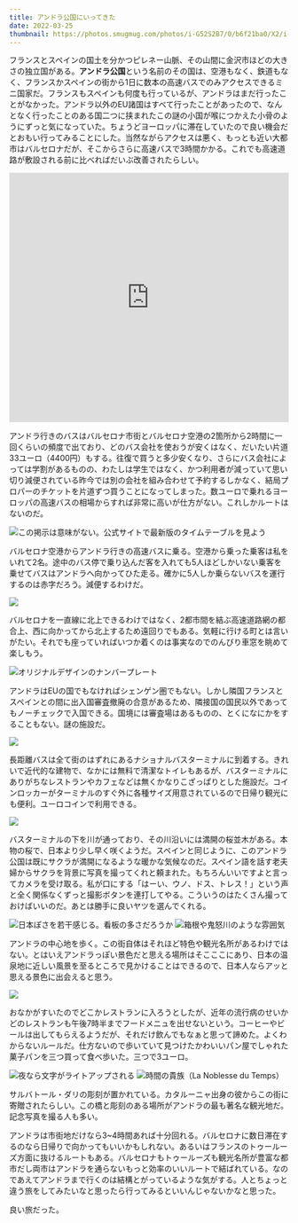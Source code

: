 ```yaml
---
title: アンドラ公国にいってきた
date: 2022-03-25
thumbnail: https://photos.smugmug.com/photos/i-G52S2B7/0/b6f21ba0/X2/i-G52S2B7-X2.jpg
---
```


フランスとスペインの国土を分かつピレネー山脈、その山間に金沢市ほどの大きさの独立国がある。**アンドラ公国**という名前のその国は、空港もなく、鉄道もなく、フランスかスペインの街から1日に数本の高速バスでのみアクセスできるミニ国家だ。フランスもスペインも何度も行っているが、アンドラはまだ行ったことがなかった。アンドラ以外のEU諸国はすべて行ったことがあったので、なんとなく行ったことのある国二つに挟まれたこの謎の小国が喉につかえた小骨のようにずっと気になっていた。ちょうどヨーロッパに滞在していたので良い機会だとおもい行ってみることにした。当然ながらアクセスは悪く、もっとも近い大都市はバルセロナだが、そこからさらに高速バスで3時間かかる。これでも高速道路が敷設される前に比べればだいぶ改善されたらしい。

<iframe src="https://www.google.com/maps/embed?pb=!1m18!1m12!1m3!1d752557.2955172833!2d1.037419696568867!3d42.540916961093636!2m3!1f0!2f0!3f0!3m2!1i1024!2i768!4f13.1!3m3!1m2!1s0x12a5f52e989ef095%3A0x7c93ed778ea7f92!2sAndorra!5e0!3m2!1sen!2ses!4v1648108976073!5m2!1sen!2ses" width="100%" height="450" style="border:0;" allowfullscreen="" loading="lazy"></iframe>

アンドラ行きのバスはバルセロナ市街とバルセロナ空港の2箇所から2時間に一回くらいの頻度で出ており、どのバス会社を使おうが安くはなく、だいたい片道33ユーロ（4400円）もする。往復で買うと多少安くなり、さらにバス会社によっては学割があるものの、わたしは学生ではなく、かつ利用者が減っていて思い切り減便されている昨今では別の会社を組み合わせて予約するしかなく、結局プロパーのチケットを片道ずつ買うことになってしまった。数ユーロで乗れるヨーロッパの高速バスの相場からすれば非常に高いが仕方がない。これしかルートはないのだ。

![この掲示は意味がない。公式サイトで最新版のタイムテーブルを見よう](https://photos.smugmug.com/photos/i-VHJsS89/0/3677825b/X2/i-VHJsS89-X2.jpg)

バルセロナ空港からアンドラ行きの高速バスに乗る。空港から乗った乗客は私をいれて2名。途中のバス停で乗り込んだ客を入れても5人ほどしかいない乗客を乗せてバスはアンドラへ向かってひた走る。確かに5人しか乗らないバスを運行するのは赤字だろう。減便するわけだ。

![](https://photos.smugmug.com/photos/i-TMG3wW2/0/44a0dd46/X2/i-TMG3wW2-X2.jpg)

バルセロナを一直線に北上できるわけではなく、2都市間を結ぶ高速道路網の都合上、西に向かってから北上するため遠回りでもある。気軽に行ける町とは言いがたい。それでも座っていればいつか着くのは事実なのでのんびり車窓を眺めて楽しもう。

![オリジナルデザインのナンバープレート](https://photos.smugmug.com/photos/i-ZJgP4Dv/0/517db5da/X2/i-ZJgP4Dv-X2.jpg)

アンドラはEUの国でもなければシェンゲン圏でもない。しかし隣国フランスとスペインとの間に出入国審査撤廃の合意があるため、隣接国の国民以外であってもノーチェックで入国できる。国境には審査場はあるものの、とくになにかをすることもない。謎の施設だ。

![](https://photos.smugmug.com/photos/i-Nvk25pH/0/d0214eef/X2/i-Nvk25pH-X2.jpg)

長距離バスは全て街のはずれにあるナショナルバスターミナルに到着する。きれいで近代的な建物で、なかには無料で清潔なトイレもあるが、バスターミナルにありがちなレストランやカフェなどは無くかなりこざっぱりとした施設だ。コインロッカーがターミナルのすぐ外に各種サイズ用意されているので日帰り観光にも便利。ユーロコインで利用できる。

![](https://photos.smugmug.com/photos/i-RDhWfDP/0/3c08cda9/X2/i-RDhWfDP-X2.jpg)

バスターミナルの下を川が通っており、その川沿いには満開の桜並木がある。本物の桜で、日本より少し早く咲くようだ。スペインと同じように、このアンドラ公国は既にサクラが満開になるような暖かな気候なのだ。スペイン語を話す老夫婦からサクラを背景に写真を撮ってくれと頼まれた。もちろんいいですよと言ってカメラを受け取る。私が口にする「はーい、ウノ、ドス、トレス！」という声と全く関係なくずっと撮影ボタンを連打してやる。こういうのはたくさん撮っておけばいいのだ。あとは勝手に良いヤツを選んでくれる。

![日本ぽさを若干感じる。看板の多さだろうか](https://photos.smugmug.com/photos/i-P6NcbTJ/0/46e66f3f/X2/i-P6NcbTJ-X2.jpg)
![箱根や鬼怒川のような雰囲気](https://photos.smugmug.com/photos/i-BfxnTjF/0/063be2d7/X2/i-BfxnTjF-X2.jpg)

アンドラの中心地を歩く。この街自体はそれほど特色や観光名所があるわけではない。とはいえアンドラっぽい景色だと思える場所はそこここにあり、日本の温泉地に近しい風景を至るところで見かけることはできるので、日本人ならアッと思える景色に出会えると思う。

![](https://photos.smugmug.com/photos/i-GprhwGc/0/502c5e6f/X2/i-GprhwGc-X2.jpg)

おなかがすいたのでどこかレストランに入ろうとしたが、近年の流行病のせいかどのレストランも午後7時半までフードメニュを出せないという。コーヒーやビールは出してもらえるようだが、それだけ飲んでもなぁと思って諦めた。よくわからないルールだ。仕方ないので歩いていて見つけたかわいいパン屋でしゃれた菓子パンを三つ買って食べ歩いた。三つで3ユーロ。

![夜なら文字がライトアップされる](https://photos.smugmug.com/photos/i-G52S2B7/0/b6f21ba0/X2/i-G52S2B7-X2.jpg)
![時間の貴族（La Noblesse du Temps）](https://photos.smugmug.com/photos/i-9h7FQBp/0/724e4d0a/X2/i-9h7FQBp-X2.jpg)

サルバトール・ダリの彫刻が置かれている。カタルーニャ出身の彼からこの街に寄贈されたらしい。この橋と彫刻のある場所がアンドラの最も著名な観光地だ。記念写真を撮る人も多い。

アンドラは市街地だけなら3~4時間あれば十分回れる。バルセロナに数日滞在するのなら日帰りで向かってもいいかもしれない。あるいはフランスのトゥールーズ方面に抜けるルートもある。バルセロナもトゥールーズも観光名所が豊富な都市だし両市はアンドラを通らないもっと効率のいいルートで結ばれている。なのであえてアンドラまで行くのは結構とがっているような気がする。人とちょっと違う旅をしてみたいなと思ったら行ってみるといいんじゃないかなと思った。

良い旅だった。
